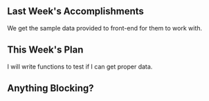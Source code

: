 ## Last Week's Accomplishments

We get the sample data provided to front-end for them to work with.

## This Week's Plan

I will write functions to test if I can get proper data.

## Anything Blocking?
